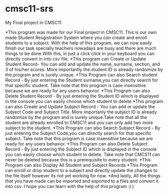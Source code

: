 # cmsc11-srs
My Final project in CMSC11

*This program was made for our Final project in CMSC11. This is our own made Student Resgistration System where you can create and enroll students to a subject. With the help of this program, we can now easily finish our task specially teachers nowadays are busy and there are much things to be done.With this, in just a click click in your keyboard you can directly convert in into csv file.
*This program can Create or Update Student Record- You can add and update the name, surname, section, and 3 of his/her scores. More importantly the student ID is already randomize by the program and is surely unique.
*This Program can also Search student Record - By just entering the Student surname,you can directly search for that specific student. Take note that this program is case insensitive because we are ready for any users behavior.
*This Program can also Delete Student Record - By just entering the Student ID which is displayed in the console you can easily choose which student to delete
*This program can also Create and Update Subject Record - You can add or update the Subject Code and Subject Title. More importanly the subject ID is already randomize by the program and is surely unique.Take note that all the student are already enrolled to CMSC11 and you can only add two more subject to the student.
*This Program can also Search Subject Record - By just entering the Subject Code,you can directly search for that specific subject. Take note that this program is case insensitive because we are ready for any users behavior.
*This Program can also Delete Subject Record - By just entering the Subject ID which is displayed in the console you can easily choose which student to delete. Take note that CMCS11 can never be deleted because this is a prerequisite to every student.
*This Program can also Display All Student and Subject Records
*This Program can enroll or drop student to a subject and directly update the changes to the file itself however its not yet working for now.
*And lastly, All the things that you have made can be imported and exported to a files and convert it into csv.
I hope you can learn with the help of this program :):)
